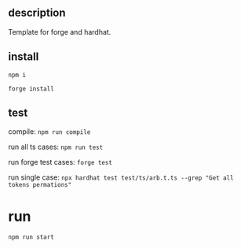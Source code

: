 
## description

Template for forge and hardhat.

## install

`npm i`

`forge install`

## test

compile: `npm run compile`

run all ts cases: `npm run test`

run forge test cases: `forge test`

run single case: `npx hardhat test test/ts/arb.t.ts --grep "Get all tokens permations"`

# run

`npm run start`
